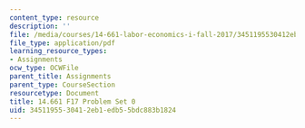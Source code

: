 ```yaml
---
content_type: resource
description: ''
file: /media/courses/14-661-labor-economics-i-fall-2017/3451195530412eb1edb55bdc883b1824_MIT14_661F17_pset0.pdf
file_type: application/pdf
learning_resource_types:
- Assignments
ocw_type: OCWFile
parent_title: Assignments
parent_type: CourseSection
resourcetype: Document
title: 14.661 F17 Problem Set 0
uid: 34511955-3041-2eb1-edb5-5bdc883b1824
---
```

